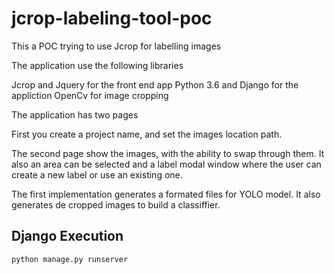 # jcrop-labeling-tool-poc
This a POC trying to use Jcrop for labelling images

The application use the following libraries

Jcrop and Jquery for the front end app
Python 3.6 and Django for the appliction
OpenCv for image cropping


The application has two pages

First you create a project name, and set the images location path.

The second page show the images, with the ability to swap through them. It also an area can be selected and a label modal window where the user can create a new label or use an existing one.

The first implementation generates a formated files for YOLO model. It also generates de cropped images to build a classiffier.


## Django Execution

```
python manage.py runserver
```
